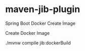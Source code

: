 # maven-jib-plugin
Spring Boot Docker Create İmage

Create Docker Image

./mvnw compile jib:dockerBuild

